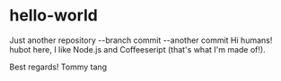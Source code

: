 # hello-world
Just another repository
--branch commit --another commit
Hi humans!
hubot here, I like Node.js and Coffeeseript (that's what I'm made of!).


Best regards!
Tommy tang

